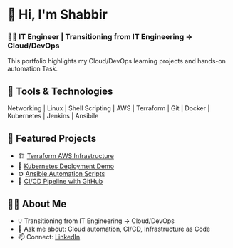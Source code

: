  # 👋 Hi, I'm Shabbir
### 🧑‍💻 IT Engineer | Transitioning from IT Engineering → Cloud/DevOps

This portfolio highlights my Cloud/DevOps learning projects and hands-on automation Task.

## 🔧 Tools & Technologies
Networking | Linux | Shell Scripting | AWS | Terraform | Git | Docker | Kubernetes | Jenkins | Ansibile

## 📂 Featured Projects
- 🏗️ [Terraform AWS Infrastructure](https://github.com/username/terraform-aws-vpc)
- 🐳 [Kubernetes Deployment Demo](https://github.com/username/k8s-deployment)
- ⚙️ [Ansible Automation Scripts](https://github.com/username/ansible-server-setup)
- 🚀 [CI/CD Pipeline with GitHub](https://github.com/username/github-actions-pipeline)

## 🧑‍💻 About Me
- 💡 Transitioning from IT Engineering → Cloud/DevOps
- 💬 Ask me about: Cloud automation, CI/CD, Infrastructure as Code
- 📫 Connect: [LinkedIn](https://linkedin.com/in/yourprofile)



